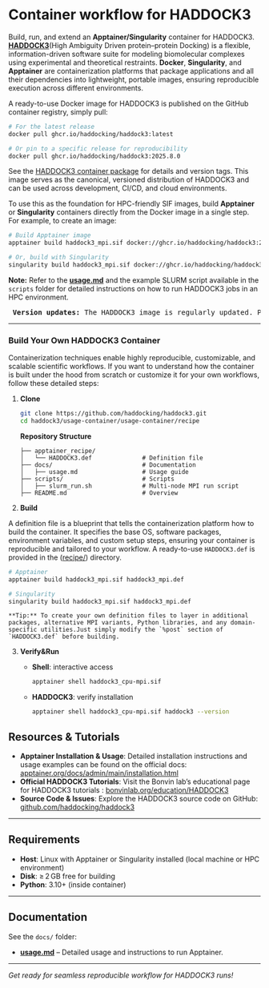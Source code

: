 # Container workflow for HADDOCK3

Build, run, and extend an **Apptainer/Singularity** container for HADDOCK3. [**HADDOCK3**](https://doi.org/10.1021/acs.jcim.5c00969)(High Ambiguity Driven protein–protein Docking) is a flexible, information-driven software suite for modeling biomolecular complexes using experimental and theoretical restraints. **Docker**, **Singularity**, and **Apptainer** are containerization platforms that package applications and all their dependencies into lightweight, portable images, ensuring reproducible execution across different environments.

A ready-to-use Docker image for HADDOCK3 is published on the GitHub container registry, simply pull:
```bash
# For the latest release
docker pull ghcr.io/haddocking/haddock3:latest

# Or pin to a specific release for reproducibility
docker pull ghcr.io/haddocking/haddock3:2025.8.0

```
See the [HADDOCK3 container package](https://github.com/haddocking/haddock3/pkgs/container/haddock3) for details and version tags. This image serves as the canonical, versioned distribution of HADDOCK3 and can be used across development, CI/CD, and cloud environments.

To use this as the foundation for HPC-friendly SIF images, build **Apptainer** or **Singularity** containers directly from the Docker image in a single step. For example, to create an image:

```bash
# Build Apptainer image
apptainer build haddock3_mpi.sif docker://ghcr.io/haddocking/haddock3:2025.8.0

# Or, build with Singularity
singularity build haddock3_mpi.sif docker://ghcr.io/haddocking/haddock3:2025.8.0
  ```
**Note:** Refer to the [**usage.md**](https://github.com/haddocking/haddock3/blob/main/usage-container/docs/usage.md) and the example SLURM script available in the `scripts` folder for detailed instructions on how to run HADDOCK3 jobs in an HPC environment.
<pre> <strong>Version updates:</strong> The HADDOCK3 image is regularly updated. Please check the tags at <a href="https://github.com/haddocking/haddock3/pkgs/container/haddock3">ghcr.io/haddocking/haddock3</a> for the latest version. </pre>

---

### Build Your Own HADDOCK3 Container
Containerization techniques enable highly reproducible, customizable, and scalable scientific workflows. If you want to understand how the container is built under the hood from scratch or customize it for your own workflows, follow these detailed steps:
1. **Clone**

    ```bash
    git clone https://github.com/haddocking/haddock3.git
    cd haddock3/usage-container/usage-container/recipe
    
    ```

    **Repository Structure**
    
    ```plaintext
    ├── apptainer_recipe/                  
    │   └── HADDOCK3.def              # Definition file
    ├── docs/                         # Documentation 
    │   ├── usage.md                  # Usage guide
    ├── scripts/                      # Scripts
    │   ├── slurm_run.sh              # Multi-node MPI run script
    ├── README.md                     # Overview
    
    ```

2. **Build** 

A definition file is a blueprint that tells the containerization platform how to build the container. It specifies the base OS, software packages, environment variables, and custom setup steps, ensuring your container is reproducible and tailored to your workflow.
A ready-to-use `HADDOCK3.def` is provided in the ([recipe/](https://github.com/haddocking/haddock3/blob/main/usage-container/recipe)) directory.

   ```bash
   # Apptainer
   apptainer build haddock3_mpi.sif haddock3_mpi.def

   # Singularity
   singularity build haddock3_mpi.sif haddock3_mpi.def
   ```

    **Tip:** To create your own definition files to layer in additional packages, alternative MPI variants, Python libraries, and any domain-specific utilities.Just simply modify the `%post` section of `HADDOCK3.def` before building.
    
3. **Verify&Run**

   - **Shell**: interactive access
     ```bash
     apptainer shell haddock3_cpu-mpi.sif
     ```
   - **HADDOCK3**: verify installation
     ```bash
     apptainer shell haddock3_cpu-mpi.sif haddock3 --version
     ```


##  Resources & Tutorials

- **Apptainer Installation & Usage**: Detailed installation instructions and usage examples can be found on the official docs: [apptainer.org/docs/admin/main/installation.html](https://apptainer.org/docs/admin/main/installation.html)
- **Official HADDOCK3 Tutorials**: Visit the Bonvin lab’s educational page for HADDOCK3 tutorials : [bonvinlab.org/education/HADDOCK3](https://www.bonvinlab.org/education/HADDOCK3/)
- **Source Code & Issues**: Explore the HADDOCK3 source code on GitHub: [github.com/haddocking/haddock3](https://github.com/haddocking/haddock3)

---

##  Requirements

- **Host**: Linux with Apptainer or Singularity installed (local machine or HPC environment)
- **Disk**: ≥ 2 GB free for building
- **Python**: 3.10+ (inside container)

---

##  Documentation

See the `docs/` folder:

- [**usage.md**](https://github.com/haddocking/haddock3/blob/main/usage-container/docs/usage.md) – Detailed usage and instructions to run Apptainer.


---

*Get ready for seamless reproducible workflow for HADDOCK3 runs!*

